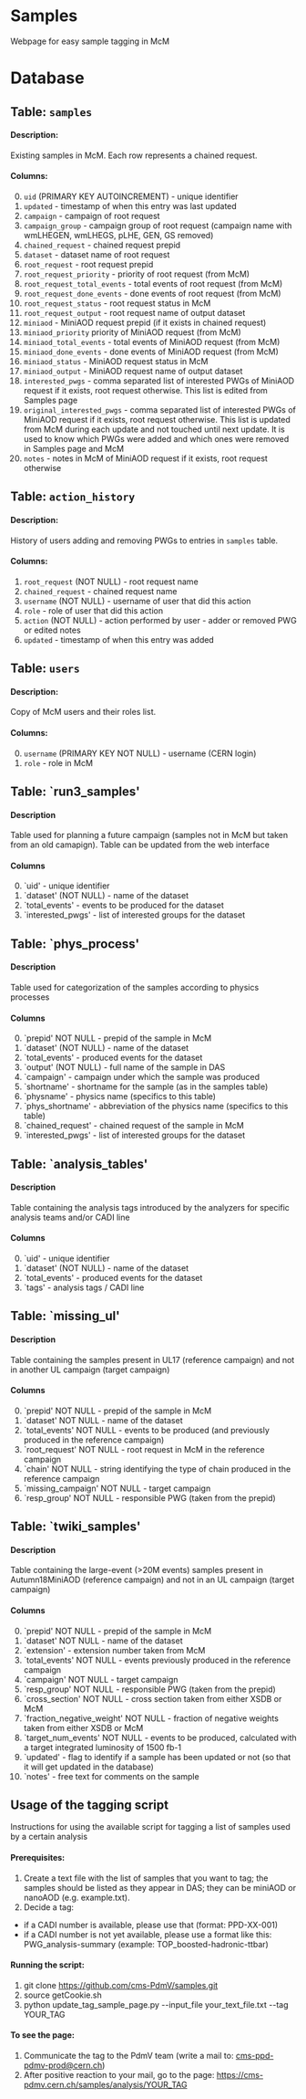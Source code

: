 # Samples
Webpage for easy sample tagging in McM

# Database
## Table: `samples`

#### Description:
Existing samples in McM. Each row represents a chained request.

#### Columns:
0. `uid` <integer> (PRIMARY KEY AUTOINCREMENT) - unique identifier
1. `updated` <integer> - timestamp of when this entry was last updated
2. `campaign` <text> - campaign of root request
3. `campaign_group` <text> - campaign group of root request (campaign name with wmLHEGEN, wmLHEGS, pLHE, GEN, GS removed)
4. `chained_request` <text> - chained request prepid
5. `dataset` <text> - dataset name of root request
6. `root_request` <text> - root request prepid
7. `root_request_priority` <integer> - priority of root request (from McM)
8. `root_request_total_events` <integer> - total events of root request (from McM)
9. `root_request_done_events` <integer> - done events of root request (from McM)
10. `root_request_status` <text> - root request status in McM
11. `root_request_output` <text> - root request name of output dataset
12. `miniaod` <text> - MiniAOD request prepid (if it exists in chained request)
13. `miniaod_priority` <integer> priority of MiniAOD request (from McM)
14. `miniaod_total_events` <integer> - total events of MiniAOD request (from McM)
15. `miniaod_done_events` <integer> - done events of MiniAOD request (from McM)
16. `miniaod_status` <text> - MiniAOD request status in McM
17. `miniaod_output` <text> - MiniAOD request name of output dataset
18. `interested_pwgs` <text> - comma separated list of interested PWGs of MiniAOD request if it exists, root request otherwise. This list is edited from Samples page
19. `original_interested_pwgs` <text> - comma separated list of interested PWGs of MiniAOD request if it exists, root request otherwise. This list is updated from McM during each update and not touched until next update. It is used to know which PWGs were added and which ones were removed in Samples page and McM
20. `notes` <text> - notes in McM of MiniAOD request if it exists, root request otherwise

## Table: `action_history`

#### Description:
History of users adding and removing PWGs to entries in `samples` table.

#### Columns:
1. `root_request` <text> (NOT NULL) - root request name
2. `chained_request` <text> - chained request name
3. `username` <text> (NOT NULL) - username of user that did this action
4. `role` <text> - role of user that did this action
5. `action` <text> (NOT NULL) - action performed by user - adder or removed PWG or edited notes
6. `updated` <integer> - timestamp of when this entry was added

## Table: `users`

#### Description:
Copy of McM users and their roles list.

#### Columns:
0. `username` <text> (PRIMARY KEY NOT NULL) - username (CERN login)
1. `role` <text> - role in McM

## Table: `run3_samples'

#### Description
Table used for planning a future campaign (samples not in McM but taken from an old camapign). Table can be updated from the web interface

#### Columns
0. `uid' <integer> - unique identifier
1. `dataset' <text> (NOT NULL) - name of the dataset
2. `total_events' <integer> - events to be produced for the dataset 
3. `interested_pwgs' <text> - list of interested groups for the dataset 

## Table: `phys_process'

#### Description
Table used for categorization of the samples according to physics processes

#### Columns
0. `prepid' <text> NOT NULL - prepid of the sample in McM
1. `dataset' <text> (NOT NULL) - name of the dataset
2. `total_events' <integer> - produced events for the dataset
3. `output' <text> (NOT NULL) - full name of the sample in DAS
4. `campaign' <text> - campaign under which the sample was produced
5. `shortname' <text> - shortname for the sample (as in the samples table)
6. `physname' <text> - physics name (specifics to this table)
7. `phys_shortname' <text> - abbreviation of the physics name (specifics to this table)
8. `chained_request' <text> - chained request of the sample in McM
9. `interested_pwgs' <text> - list of interested groups for the dataset

## Table: `analysis_tables'

#### Description
Table containing the analysis tags introduced by the analyzers for specific analysis teams and/or CADI line

#### Columns
0. `uid' <integer> - unique identifier
1. `dataset' <text> (NOT NULL) - name of the dataset
2. `total_events' <integer> - produced events for the dataset
3. `tags' <text> - analysis tags / CADI line 

## Table: `missing_ul'

#### Description
Table containing the samples present in UL17 (reference campaign) and not in another UL campaign (target campaign)

#### Columns
0. `prepid' <text> NOT NULL - prepid of the sample in McM
1. `dataset' <text> NOT NULL - name of the dataset
2. `total_events' <integer> NOT NULL - events to be produced (and previously produced in the reference campaign)
3. `root_request' <text> NOT NULL - root request in McM in the reference campaign
4. `chain' <text> NOT NULL - string identifying the type of chain produced in the reference campaign
5. `missing_campaign' <text> NOT NULL - target campaign
6. `resp_group' <text> NOT NULL - responsible PWG (taken from the prepid)

## Table: `twiki_samples'

#### Description
Table containing the large-event (>20M events) samples present in Autumn18MiniAOD (reference campaign) and not in an UL campaign (target campaign)

#### Columns
0. `prepid' <text> NOT NULL - prepid of the sample in McM
1. `dataset' <text> NOT NULL - name of the dataset
2. `extension' <text> - extension number taken from McM
3. `total_events' <integer> NOT NULL - events previously produced in the reference campaign
4. `campaign' <text> NOT NULL - target campaign
5. `resp_group' <text> NOT NULL - responsible PWG (taken from the prepid)
6. `cross_section' <float> NOT NULL - cross section taken from either XSDB or McM
7. `fraction_negative_weight' <float> NOT NULL - fraction of negative weights taken from       either XSDB or McM
8. `target_num_events' <real> NOT NULL - events to be produced, calculated with a target integrated luminosity of 1500 fb-1
9. `updated' <integer> - flag to identify if a sample has been updated or not (so that it will get updated in the database)
10. `notes' <text> - free text for comments on the sample

## Usage of the tagging script
Instructions for using the available script for tagging a list of samples used by a certain analysis

#### Prerequisites:
1. Create a text file with the list of samples that you want to tag; the samples should be listed as they appear in DAS; they can be miniAOD or nanoAOD (e.g. example.txt).
2. Decide a tag:
- if a CADI number is available, please use that (format: PPD-XX-001)
- if a CADI number is not yet available, please use a format like this: PWG_analysis-summary (example: TOP_boosted-hadronic-ttbar)

#### Running the script:
1. git clone https://github.com/cms-PdmV/samples.git
2. source getCookie.sh
3. python update_tag_sample_page.py --input_file your_text_file.txt --tag YOUR_TAG

#### To see the page:
1. Communicate the tag to the PdmV team (write a mail to: cms-ppd-pdmv-prod@cern.ch)
2. After positive reaction to your mail, go to the page: https://cms-pdmv.cern.ch/samples/analysis/YOUR_TAG
